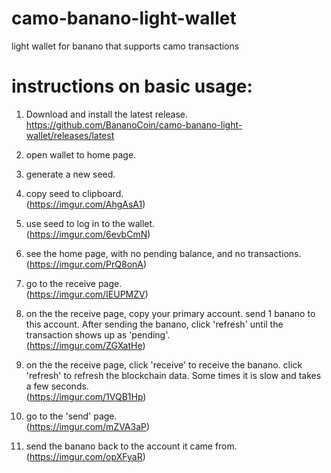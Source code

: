 # camo-banano-light-wallet
light wallet for banano that supports camo transactions

# instructions on basic usage:

1. Download and install the latest release.  
https://github.com/BananoCoin/camo-banano-light-wallet/releases/latest

2. open wallet to home page.  
[](https://imgur.com/XJ5bXGm)

3. generate a new seed.  
[](https://imgur.com/6n7mDey)

4. copy seed to clipboard.  
(https://imgur.com/AhgAsA1)

5. use seed to log in to the wallet.  
(https://imgur.com/6evbCmN)

6. see the home page, with no pending balance, and no transactions.  
(https://imgur.com/PrQ8onA)

7. go to the receive page.  
(https://imgur.com/IEUPMZV)

8. on the the receive page, copy your primary account. send 1 banano to this account. After sending the banano, click 'refresh' until the transaction shows up as 'pending'.  
(https://imgur.com/ZGXatHe)

9. on the the receive page, click 'receive' to receive the banano. click 'refresh' to refresh the blockchain data. Some times it is slow and takes a few seconds.  
(https://imgur.com/1VQB1Hp)

10. go to the 'send' page.  
(https://imgur.com/mZVA3aP)

11. send the banano back to the account it came from.  
(https://imgur.com/opXFyaR)
